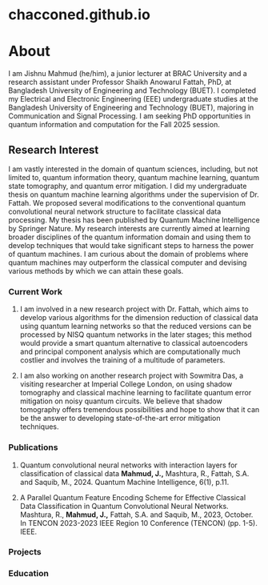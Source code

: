 # chacconed.github.io

# About
I am Jishnu Mahmud (he/him), a junior lecturer at BRAC University and a research assistant under Professor Shaikh Anowarul Fattah, PhD, at Bangladesh University of Engineering and Technology (BUET). I completed my Electrical and Electronic Engineering (EEE) undergraduate studies at the Bangladesh University of Engineering and Technology (BUET), majoring in Communication and Signal Processing. I am seeking PhD opportunities in quantum information and computation for the Fall 2025 session.

## Research Interest
I am vastly interested in the domain of quantum sciences, including,  but not limited to, quantum information theory, quantum machine learning, quantum state tomography, and quantum error mitigation. I did my undergraduate thesis on quantum machine learning algorithms under the supervision of Dr. Fattah. We proposed several modifications to the conventional quantum convolutional neural network structure to facilitate classical data processing. My thesis has been published by Quantum Machine Intelligence by Springer Nature. 
My research interests are currently aimed at learning broader disciplines of the quantum information domain and using them to develop techniques that would take significant steps to harness the power of quantum machines. I am curious about the domain of problems where quantum machines may outperform the classical computer and devising various methods by which we can attain these goals.

### Current Work

  1. I am involved in a new research project with Dr. Fattah, which aims to develop various algorithms for the dimension reduction of classical data using quantum learning networks so that the reduced  versions can be processed by NISQ quantum networks in the later stages; this method would provide a smart quantum alternative to classical autoencoders and principal component analysis which are computationally much costlier and involves the training of a multitude of parameters.
     
  2. I am also working on another research project with Sowmitra Das, a visiting researcher at Imperial College London, on using shadow tomography and classical machine learning to facilitate quantum error mitigation on noisy quantum circuits. We believe that shadow tomography offers tremendous possibilities and hope to show that it can be the answer to developing state-of-the-art error mitigation techniques.


### Publications

  1. Quantum convolutional neural networks with interaction layers for classification of classical data
     **Mahmud, J.,** Mashtura, R., Fattah, S.A. and Saquib, M., 2024. Quantum Machine Intelligence, 6(1), p.11.
     
  3. A Parallel Quantum Feature Encoding Scheme for Effective Classical Data Classification in Quantum Convolutional Neural Networks.
     Mashtura, R., **Mahmud, J.,** Fattah, S.A. and Saquib, M., 2023, October. In TENCON 2023-2023 IEEE Region 10 Conference (TENCON) (pp. 1-5). IEEE.
     

### Projects

### Education
